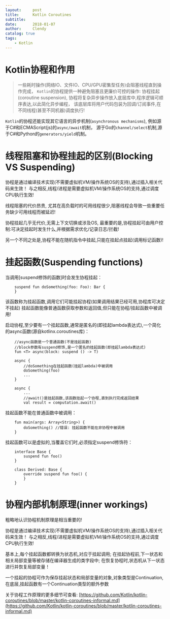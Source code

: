 ```yaml
---
layout:     post
title:      Kotlin Coroutines
subtitle:   
date:       2018-01-07
author:     Clendy
catalog: true
tags:
    - Kotlin
---
```

<!-- MarkdownTOC -->

<!-- /MarkdownTOC -->

# Kotlin协程和作用

>一些耗时操作(网络IO、文件IO、CPU/GPU密集型任务)会阻塞线程直到操作完成，
`Kotlin`的协程提供一种避免阻塞且更廉价可控的操作: 协程挂起(coroutine suspension),
协程将复杂异步操作放入底层库中,程序逻辑可顺序表达,以此简化异步编程，
该底层库将用户代码包装为回调/订阅事件,在不同线程(甚至不同机器)调度执行!

`Kotlin`的协程还能实现其它语言的异步机制(`asynchronous mechanisms`),
例如源于C#和ECMAScript(js)的`async/await`机制，
源于Go的`channel/select`机制,源于C#和Python的`generators/yield`机制。


# 线程阻塞和协程挂起的区别(Blocking VS Suspending)
协程是通过编译技术实现(不需要虚拟机VM/操作系统OS的支持),通过插入相关代码来生效！
与之相反,线程/进程是需要虚拟机VM/操作系统OS的支持,通过调度CPU执行生效!

线程阻塞的代价昂贵,
尤其在高负载时的可用线程很少,阻塞线程会导致一些重要任务缺少可用线程而被延迟!

协程挂起几乎无代价,无需上下文切换或涉及OS,
最重要的是,协程挂起可由用户控制:可决定挂起时发生什么,并根据需求优化/记录日志/拦截!

另一个不同之处是,协程不能在随机指令中挂起,只能在挂起点挂起(调用标记函数)!

# 挂起函数(Suspending functions)

当调用[suspend修饰的函数]时会发生协程挂起：
```
    suspend fun doSomething(foo: Foo): Bar {           
    }        
```
该函数称为挂起函数,调用它们可能挂起协程(如果调用结果已经可用,协程库可决定不挂起)
挂起函数能像普通函数获取参数和返回值,但只能在协程/挂起函数中被调用!

启动协程,至少要有一个挂起函数,通常是匿名的(即挂起lambda表达式),一个简化的async函数(源自kotlinx.coroutines库)：

```
    //async函数是一个普通函数(不是挂起函数)
    //block参数有suspend修饰,是一个匿名的挂起函数(即挂起lambda表达式)
    fun <T> async(block: suspend () -> T)

    async {
        //doSomething在挂起函数(挂起lambda)中被调用
        doSomething(foo)
        ...
    }

    async {
        ...
        //await()是挂起函数,该函数挂起一个协程,直到执行完成返回结果
        val result = computation.await()  
```

挂起函数不能在普通函数中被调用：
```
    fun main(args: Array<String>) {
        doSomething() //错误: 挂起函数不能在非协程中被调用
    }
```
挂起函数可以是虚拟的,当覆盖它们时,必须指定suspend修饰符：
```
    interface Base {
        suspend fun foo()
    }

    class Derived: Base {
        override suspend fun foo() {                
        }
    }
```

# 协程内部机制原理(inner workings)
粗略地认识协程机制原理是相当重要的! 

协程是通过编译技术实现(不需要虚拟机VM/操作系统OS的支持),通过插入相关代码来生效！
与之相反,线程/进程是需要虚拟机VM/操作系统OS的支持,通过调度CPU执行生效!

基本上,每个挂起函数都转换为状态机,对应于挂起调用;
在挂起协程前,下一状态和相关局部变量等被存储在编译器生成的类字段中;
在恢复协程时,状态机从下一状态进行并恢复局部变量！

一个挂起的协程可作为保存挂起状态和局部变量的对象,对象类型是Continuation,
在底层,挂起函数有一个Continuation类型的额外参数

关于协程工作原理的更多细节可查看:
[https://github.com/Kotlin/kotlin-coroutines/blob/master/kotlin-coroutines-informal.md](https://github.com/Kotlin/kotlin-coroutines/blob/master/kotlin-coroutines-informal.md)


